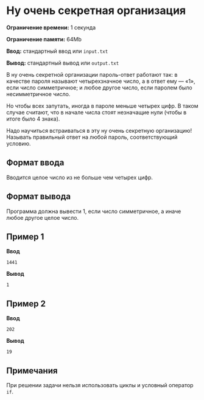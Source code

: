 # Ну очень секретная организация

**Ограничение времени:** 1 секунда

**Ограничение памяти:** 64Mb

**Ввод:** стандартный ввод или `input.txt`

**Вывод:** стандартный вывод или `output.txt`

В ну очень секретной организации пароль-ответ работают так: в качестве пароля называют четырехзначное число, а в ответ ему — «1», если число симметричное; и любое другое число, если паролем было несимметричное число.

Но чтобы всех запутать, иногда в пароле меньше четырех цифр. В таком случае считают, что в начале числа стоят незначащие нули (чтобы в итоге было 4 знака).

Надо научиться встраиваться в эту ну очень секретную организацию! Называть правильный ответ на любой пароль, соответствующий условию.

## Формат ввода

Вводится целое число из не больше чем четырех цифр.

## Формат вывода

Программа должна вывести 1, если число симметричное, а иначе любое другое целое число.

## Пример 1

**Ввод**
```
1441
```

**Вывод**
```
1
```

## Пример 2

**Ввод**
```
202
```

**Вывод**
```
19
```

## Примечания

При решении задачи нельзя использовать циклы и условный оператор `if`.
